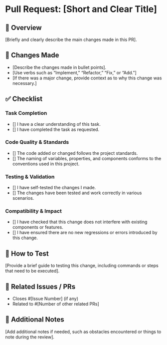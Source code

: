 # Pull Request: [Short and Clear Title]

## 📌 Overview

[Briefly and clearly describe the main changes made in this PR].

## 🔄 Changes Made

- [Describe the changes made in bullet points].
- [Use verbs such as “Implement,” “Refactor,” “Fix,” or “Add.”]
- [If there was a major change, provide context as to why this change was necessary.]

## ✅ Checklist

### Task Completion

- [] I have a clear understanding of this task.
- [] I have completed the task as requested.

### Code Quality & Standards

- [] The code added or changed follows the project standards.
- [] The naming of variables, properties, and components conforms to the conventions used in this project.

### Testing & Validation

- [] I have self-tested the changes I made.
- [] The changes have been tested and work correctly in various scenarios.

### Compatibility & Impact

- [] I have checked that this change does not interfere with existing components or features.
- [] I have ensured there are no new regressions or errors introduced by this change.

## 🧪 How to Test

[Provide a brief guide to testing this change, including commands or steps that need to be executed].

## 📂 Related Issues / PRs

- Closes #[Issue Number] (if any)
- Related to #[Number of other related PRs]

## 📝 Additional Notes

[Add additional notes if needed, such as obstacles encountered or things to note during the review].
